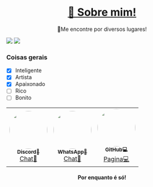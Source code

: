 <h1 align="center">
    <a href="https://github.com/Isqne">🔗 Sobre mim! </a>
</h1>
<p align="center">🚀Me encontre por diversos lugares!</p>
<img src="https://img.shields.io/badge/Nome-Isqne-%237159c1?style=for-the-badge&logo=ghost">
<img src="https://img.shields.io/badge/Nome Real-Miguel-%237159c1?style=for-the-badge&logo=python">

### Coisas gerais
- [x] Inteligente
- [x] Artista
- [x] Apaixonado
- [ ] Rico
- [ ] Bonito

<table>
  <tr>
    <td align="center"><a href="https://discord.gg/aMtx3RvEYA"><img style="border-radius: 50%;" src="https://imgur.com/9xcp74a.gif" width="100px;" alt=""/><br /><sub><b>Discord🧨</b></sub></a><br /><a href="https://discord.gg/aMtx3RvEYA" title="Discordo do nelipi">Chat🧨</a></td>
    <td align="center"><a href="https://api.whatsapp.com/send?phone=5514996593565&text=Olá%20Isqne!d"><img style="border-radius: 50%;" src="https://imgur.com/0XCy4ef.png" width="100px;" alt=""/><br /><sub><b>WhatsApp🚀</b></sub></a><br /><a href="https://api.whatsapp.com/send?phone=5514996593565&text=Olá%20Isqne!" title="ZapZap">Chat🚀</a></td>
    <td align="center"><a href="https://github.com/Isqne"><img style="border-radius: 50%;" src="https://avatars2.githubusercontent.com/u/69062213?s=100=4a8107196c54e452498892e46a6e4c89cb04b82a&v=4" width="100px;" alt=""/><br /><sub><b>GitHub💻</b></sub></a><br /><a href="https://github.com/Isqne" title="Aquele canto de gente entelegente">Pagina💻</a></td>
  </tr>
</table>

<h4 align="center"> 
	Por enquanto é só!
</h4>
